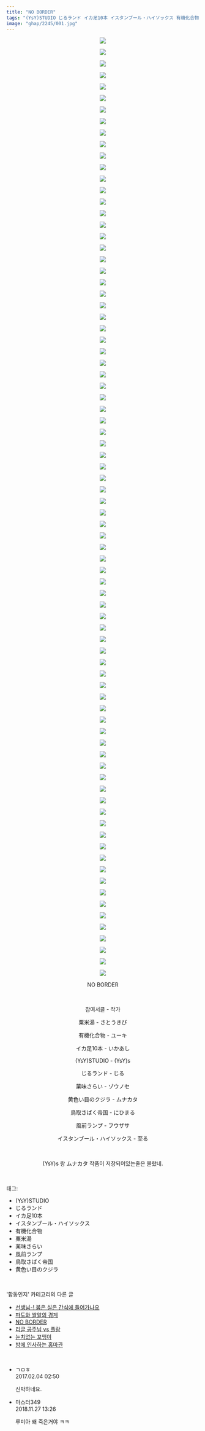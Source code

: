 ```yaml
---
title: "NO BORDER"
tags: "(YsY)STUDIO じるランド イカ足10本 イスタンブール・ハイソックス 有機化合物 粟米湯 薬味さらい 風前ランプ 鳥取さばく帝国 黄色い目のクジラ YsY STUDIO_- s s_랑_ムナカタ_작품이_저장되어있는줄은_몰랐네. 합동인지"
image: "ghap/2245/001.jpg"
---
```

<div class="article">
<p style="text-align: center; clear: none; float: none;"><img src="{{ site.nasurl }}/ghap/2245/001.jpg"/></p>
<p style="text-align: center; clear: none; float: none;"><img src="{{ site.nasurl }}/ghap/2245/002.jpg"/></p>
<p style="text-align: center; clear: none; float: none;"><img src="{{ site.nasurl }}/ghap/2245/003.jpg"/></p>
<p style="text-align: center; clear: none; float: none;"><img src="{{ site.nasurl }}/ghap/2245/004.jpg"/></p>
<p style="text-align: center; clear: none; float: none;"><img src="{{ site.nasurl }}/ghap/2245/005.jpg"/></p>
<p style="text-align: center; clear: none; float: none;"><img src="{{ site.nasurl }}/ghap/2245/006.jpg"/></p>
<p style="text-align: center; clear: none; float: none;"><img src="{{ site.nasurl }}/ghap/2245/007.jpg"/></p>
<p style="text-align: center; clear: none; float: none;"><img src="{{ site.nasurl }}/ghap/2245/008.jpg"/></p>
<p style="text-align: center; clear: none; float: none;"><img src="{{ site.nasurl }}/ghap/2245/009.jpg"/></p>
<p style="text-align: center; clear: none; float: none;"><img src="{{ site.nasurl }}/ghap/2245/010.jpg"/></p>
<p style="text-align: center; clear: none; float: none;"><img src="{{ site.nasurl }}/ghap/2245/011.jpg"/></p>
<p style="text-align: center; clear: none; float: none;"><img src="{{ site.nasurl }}/ghap/2245/012.jpg"/></p>
<p style="text-align: center; clear: none; float: none;"><img src="{{ site.nasurl }}/ghap/2245/013.jpg"/></p>
<p style="text-align: center; clear: none; float: none;"><img src="{{ site.nasurl }}/ghap/2245/014.jpg"/></p>
<p style="text-align: center; clear: none; float: none;"><img src="{{ site.nasurl }}/ghap/2245/015.jpg"/></p>
<p style="text-align: center; clear: none; float: none;"><img src="{{ site.nasurl }}/ghap/2245/016.jpg"/></p>
<p style="text-align: center; clear: none; float: none;"><img src="{{ site.nasurl }}/ghap/2245/017.jpg"/></p>
<p style="text-align: center; clear: none; float: none;"><img src="{{ site.nasurl }}/ghap/2245/018.jpg"/></p>
<p style="text-align: center; clear: none; float: none;"><img src="{{ site.nasurl }}/ghap/2245/019.jpg"/></p>
<p style="text-align: center; clear: none; float: none;"><img src="{{ site.nasurl }}/ghap/2245/020.jpg"/></p>
<p style="text-align: center; clear: none; float: none;"><img src="{{ site.nasurl }}/ghap/2245/021.jpg"/></p>
<p style="text-align: center; clear: none; float: none;"><img src="{{ site.nasurl }}/ghap/2245/022.jpg"/></p>
<p style="text-align: center; clear: none; float: none;"><img src="{{ site.nasurl }}/ghap/2245/023.jpg"/></p>
<p style="text-align: center; clear: none; float: none;"><img src="{{ site.nasurl }}/ghap/2245/024.jpg"/></p>
<p style="text-align: center; clear: none; float: none;"><img src="{{ site.nasurl }}/ghap/2245/025.jpg"/></p>
<p style="text-align: center; clear: none; float: none;"><img src="{{ site.nasurl }}/ghap/2245/026.jpg"/></p>
<p style="text-align: center; clear: none; float: none;"><img src="{{ site.nasurl }}/ghap/2245/027.jpg"/></p>
<p style="text-align: center; clear: none; float: none;"><img src="{{ site.nasurl }}/ghap/2245/028.jpg"/></p>
<p style="text-align: center; clear: none; float: none;"><img src="{{ site.nasurl }}/ghap/2245/029.jpg"/></p>
<p style="text-align: center; clear: none; float: none;"><img src="{{ site.nasurl }}/ghap/2245/030.jpg"/></p>
<p style="text-align: center; clear: none; float: none;"><img src="{{ site.nasurl }}/ghap/2245/031.jpg"/></p>
<p style="text-align: center; clear: none; float: none;"><img src="{{ site.nasurl }}/ghap/2245/032.jpg"/></p>
<p style="text-align: center; clear: none; float: none;"><img src="{{ site.nasurl }}/ghap/2245/033.jpg"/></p>
<p style="text-align: center; clear: none; float: none;"><img src="{{ site.nasurl }}/ghap/2245/034.jpg"/></p>
<p style="text-align: center; clear: none; float: none;"><img src="{{ site.nasurl }}/ghap/2245/035.jpg"/></p>
<p style="text-align: center; clear: none; float: none;"><img src="{{ site.nasurl }}/ghap/2245/036.jpg"/></p>
<p style="text-align: center; clear: none; float: none;"><img src="{{ site.nasurl }}/ghap/2245/037.jpg"/></p>
<p style="text-align: center; clear: none; float: none;"><img src="{{ site.nasurl }}/ghap/2245/038.jpg"/></p>
<p style="text-align: center; clear: none; float: none;"><img src="{{ site.nasurl }}/ghap/2245/039.jpg"/></p>
<p style="text-align: center; clear: none; float: none;"><img src="{{ site.nasurl }}/ghap/2245/040.jpg"/></p>
<p style="text-align: center; clear: none; float: none;"><img src="{{ site.nasurl }}/ghap/2245/041.jpg"/></p>
<p style="text-align: center; clear: none; float: none;"><img src="{{ site.nasurl }}/ghap/2245/042.jpg"/></p>
<p style="text-align: center; clear: none; float: none;"><img src="{{ site.nasurl }}/ghap/2245/043.jpg"/></p>
<p style="text-align: center; clear: none; float: none;"><img src="{{ site.nasurl }}/ghap/2245/044.jpg"/></p>
<p style="text-align: center; clear: none; float: none;"><img src="{{ site.nasurl }}/ghap/2245/045.jpg"/></p>
<p style="text-align: center; clear: none; float: none;"><img src="{{ site.nasurl }}/ghap/2245/046.jpg"/></p>
<p style="text-align: center; clear: none; float: none;"><img src="{{ site.nasurl }}/ghap/2245/047.jpg"/></p>
<p style="text-align: center; clear: none; float: none;"><img src="{{ site.nasurl }}/ghap/2245/048.jpg"/></p>
<p style="text-align: center; clear: none; float: none;"><img src="{{ site.nasurl }}/ghap/2245/049.jpg"/></p>
<p style="text-align: center; clear: none; float: none;"><img src="{{ site.nasurl }}/ghap/2245/050.jpg"/></p>
<p style="text-align: center; clear: none; float: none;"><img src="{{ site.nasurl }}/ghap/2245/051.jpg"/></p>
<p style="text-align: center; clear: none; float: none;"><img src="{{ site.nasurl }}/ghap/2245/052.jpg"/></p>
<p style="text-align: center; clear: none; float: none;"><img src="{{ site.nasurl }}/ghap/2245/053.jpg"/></p>
<p style="text-align: center; clear: none; float: none;"><img src="{{ site.nasurl }}/ghap/2245/054.jpg"/></p>
<p style="text-align: center; clear: none; float: none;"><img src="{{ site.nasurl }}/ghap/2245/055.jpg"/></p>
<p style="text-align: center; clear: none; float: none;"><img src="{{ site.nasurl }}/ghap/2245/056.jpg"/></p>
<p style="text-align: center; clear: none; float: none;"><img src="{{ site.nasurl }}/ghap/2245/057.jpg"/></p>
<p style="text-align: center; clear: none; float: none;"><img src="{{ site.nasurl }}/ghap/2245/058.jpg"/></p>
<p style="text-align: center; clear: none; float: none;"><img src="{{ site.nasurl }}/ghap/2245/059.jpg"/></p>
<p style="text-align: center; clear: none; float: none;"><img src="{{ site.nasurl }}/ghap/2245/060.jpg"/></p>
<p style="text-align: center; clear: none; float: none;"><img src="{{ site.nasurl }}/ghap/2245/061.jpg"/></p>
<p style="text-align: center; clear: none; float: none;"><img src="{{ site.nasurl }}/ghap/2245/062.jpg"/></p>
<p style="text-align: center; clear: none; float: none;"><img src="{{ site.nasurl }}/ghap/2245/063.jpg"/></p>
<p style="text-align: center; clear: none; float: none;"><img src="{{ site.nasurl }}/ghap/2245/064.jpg"/></p>
<p style="text-align: center; clear: none; float: none;"><img src="{{ site.nasurl }}/ghap/2245/065.jpg"/></p>
<p style="text-align: center; clear: none; float: none;"><img src="{{ site.nasurl }}/ghap/2245/066.jpg"/></p>
<p style="text-align: center; clear: none; float: none;"><img src="{{ site.nasurl }}/ghap/2245/067.jpg"/></p>
<p style="text-align: center; clear: none; float: none;"><img src="{{ site.nasurl }}/ghap/2245/068.jpg"/></p>
<p style="text-align: center; clear: none; float: none;"><img src="{{ site.nasurl }}/ghap/2245/069.jpg"/></p>
<p style="text-align: center; clear: none; float: none;"><img src="{{ site.nasurl }}/ghap/2245/070.jpg"/></p>
<p style="text-align: center; clear: none; float: none;"><img src="{{ site.nasurl }}/ghap/2245/071.jpg"/></p>
<p style="text-align: center; clear: none; float: none;"><img src="{{ site.nasurl }}/ghap/2245/072.jpg"/></p>
<p style="text-align: center; clear: none; float: none;"><img src="{{ site.nasurl }}/ghap/2245/073.jpg"/></p>
<p style="text-align: center; clear: none; float: none;"><img src="{{ site.nasurl }}/ghap/2245/074.jpg"/></p>
<p style="text-align: center; clear: none; float: none;"><img src="{{ site.nasurl }}/ghap/2245/075.jpg"/></p>
<p style="text-align: center; clear: none; float: none;"><img src="{{ site.nasurl }}/ghap/2245/076.jpg"/></p>
<p style="text-align: center; clear: none; float: none;"><img src="{{ site.nasurl }}/ghap/2245/077.jpg"/></p>
<p style="text-align: center; clear: none; float: none;"><img src="{{ site.nasurl }}/ghap/2245/078.jpg"/></p>
<p style="text-align: center; clear: none; float: none;"><img src="{{ site.nasurl }}/ghap/2245/079.jpg"/></p>
<p style="text-align: center; clear: none; float: none;"><img src="{{ site.nasurl }}/ghap/2245/080.jpg"/></p>
<p style="text-align: center; clear: none; float: none;"><img src="{{ site.nasurl }}/ghap/2245/081.jpg"/></p>
<p style="text-align: center; clear: none; float: none;"><img src="{{ site.nasurl }}/ghap/2245/082.jpg"/></p>
<p style="text-align: center; clear: none; float: none;">NO BORDER</p>
<p style="text-align: center; clear: none; float: none;"><br/></p>
<p style="text-align: center; clear: none; float: none;">참여서클 - 작가</p>
<p style="text-align: center; clear: none; float: none;">粟米湯 - さとうきび</p>
<p style="text-align: center; clear: none; float: none;">有機化合物 - ユーキ</p>
<p style="text-align: center; clear: none; float: none;">イカ足10本 - いかあし</p>
<p style="text-align: center; clear: none; float: none;">(YsY)STUDIO - (YsY)s</p>
<p style="text-align: center; clear: none; float: none;">じるランド - じる</p>
<p style="text-align: center; clear: none; float: none;">薬味さらい - ゾウノセ</p>
<p style="text-align: center; clear: none; float: none;">黄色い目のクジラ - ムナカタ</p>
<p style="text-align: center; clear: none; float: none;">鳥取さばく帝国 - にひまる</p>
<p style="text-align: center; clear: none; float: none;">風前ランプ - フウザサ</p>
<p style="text-align: center; clear: none; float: none;">イスタンブール・ハイソックス - 至る</p>
<p style="text-align: center; clear: none; float: none;"><br/></p>
<p style="text-align: center; clear: none; float: none;">(YsY)s 랑 ムナカタ 작품이 저장되어있는줄은 몰랐네.</p>
</div><br/>
<div class="tagTrail">
<p>태그: </p>
<ul>
<li>(YsY)STUDIO</li>
<li>じるランド</li>
<li>イカ足10本</li>
<li>イスタンブール・ハイソックス</li>
<li>有機化合物</li>
<li>粟米湯</li>
<li>薬味さらい</li>
<li>風前ランプ</li>
<li>鳥取さばく帝国</li>
<li>黄色い目のクジラ</li>
</ul>
</div><br/>
<div class="another">
<p>'합동인지' 카테고리의 다른 글</p>
<ul>
<li><a href="/2016-09-22-ghap_2272">선생님-! 붉은 실은 간식에 들어가나요</a></li>
<li><a href="/2016-09-20-ghap_2250">파도와 쌀알의 경계</a></li>
<li><a href="/2016-09-20-ghap_2245">NO BORDER</a></li>
<li><a href="/2016-09-19-ghap_2227">리글 공주님 vs 플랑</a></li>
<li><a href="/2016-09-18-ghap_2210">눈치없는 꼬맹이</a></li>
<li><a href="/2016-09-17-ghap_2188">밤에 인사하는 홍마관</a></li>
</ul>
</div><br/>
<div class="cb_module cb_fluid">
<div class="cb_wrt cb_profile">
<div class="comment">
<ul>
<li class="cb_thumb_off" id="comment14906566">
<div class="cb_comment_area">
<div class="cb_info_area">
<div class="cb_section">
<span class="cb_nick_name">ㄱㅁㅎ</span>
</div>
<div class="cb_section">
<span class="cb_date">2017.02.04 02:50 </span>
</div>
</div>
<div class="cb_dsc_comment">
<p class="cb_dsc">
											신박하네요.
										</p>
</div>
</div></li>
<li class="cb_thumb_off" id="comment15379119">
<div class="cb_comment_area">
<div class="cb_info_area">
<div class="cb_section">
<span class="cb_nick_name">마스터349</span>
</div>
<div class="cb_section">
<span class="cb_date">2018.11.27 13:26 </span>
</div>
</div>
<div class="cb_dsc_comment">
<p class="cb_dsc">
											루미아 왜 죽은거야 ㅋㅋ
										</p>
</div>
</div></li>
</ul>
</div>
</div><!-- commentList close -->
</div><br/>
